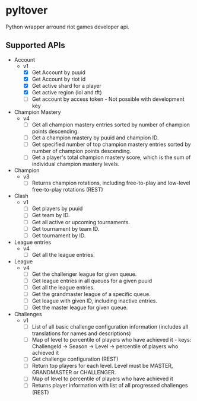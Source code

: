 # pyltover

Python wrapper arround riot games developer api.

## Supported APIs

* Account
    * v1
        - [x] Get Account by puuid
        - [x] Get Account by riot id
        - [x] Get active shard for a player
        - [x] Get active region (lol and tft)
        - [ ] Get account by access token - Not possible with development key
* Champion Mastery
    * v4
        - [ ] Get all champion mastery entries sorted by number of champion points descending.
        - [ ] Get a champion mastery by puuid and champion ID.
        - [ ] Get specified number of top champion mastery entries sorted by number of champion points descending.
        - [ ] Get a player's total champion mastery score, which is the sum of individual champion mastery levels.
* Champion
    * v3
        - [ ] Returns champion rotations, including free-to-play and low-level free-to-play rotations (REST)
* Clash
    * v1
        - [ ] Get players by puuid
        - [ ] Get team by ID.
        - [ ] Get all active or upcoming tournaments.
        - [ ] Get tournament by team ID.
        - [ ] Get tournament by ID.
* League entries
    * v4
        - [ ] Get all the league entries.
* League
    * v4
        - [ ] Get the challenger league for given queue.
        - [ ] Get league entries in all queues for a given puuid
        - [ ] Get all the league entries.
        - [ ] Get the grandmaster league of a specific queue.
        - [ ] Get league with given ID, including inactive entries.
        - [ ] Get the master league for given queue.
* Challenges
    * v1
        - [ ] List of all basic challenge configuration information (includes all translations for names and descriptions)
        - [ ] Map of level to percentile of players who have achieved it - keys: ChallengeId -> Season -> Level -> percentile of players who achieved it
        - [ ] Get challenge configuration (REST)
        - [ ] Return top players for each level. Level must be MASTER, GRANDMASTER or CHALLENGER.
        - [ ] Map of level to percentile of players who have achieved it
        - [ ] Returns player information with list of all progressed challenges (REST)
